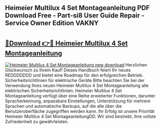 ## Heimeier Multilux 4 Set Montageanleitung PDF Download Free - Part-si8 User Guide Repair - Service Owner Edition VAKNY

# <h2><a href="http://df74mug.blite.top/?on=Heimeier+Multilux+4+Set+Montageanleitung">🔗Download 👉🔴 Heimeier Multilux 4 Set Montageanleitung</a></h2>

[![Heimeier Multilux 4 Set Montageanleitung new download](https://i.imgur.com/lujVjoI.png)](http://df74mug.blite.top/?on=Heimeier+Multilux+4+Set+Montageanleitung)
Herzlichen Glückwunsch zu Ihrem Kauf! Dieses Handbuch feiert Ihr neues REDDDDDDD und bietet eine Roadmap für den erfolgreichen Betrieb. Sicherheitsrichtlinien für elektrische Geräte Bitte beachten Sie bei der Verwendung Ihres neuen Heimeier Multilux 4 Set Montageanleitung alle elektrischen Sicherheitsrichtlinien. Heimeier Multilux 4 Set Montageanleitung verfügt über eine Reihe erweiterter Funktionen, darunter Spracherkennung, anpassbare Einstellungen, Unterstützung für mehrere Sprachen und automatische Backups, auf die alle über die Benutzeroberfläche zugegriffen werden kann. Ihr Erfolg ist unsere Priorität Heimeier Multilux 4 Set MontageanleitungDD. Wir sind bestrebt, Ihre vollste Zufriedenheit zu gewährleisten.

